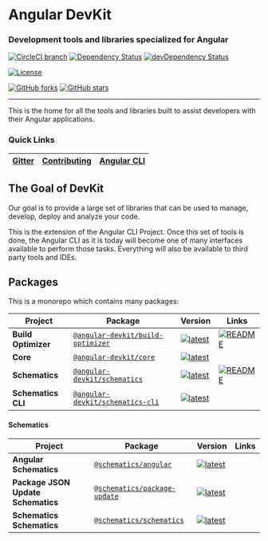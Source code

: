 <!--
  BEFORE UPDATING THIS FILE, READ THIS.

  This file is automatically generated during release. It is important for you to not update
  README directly.

  - If you need to change the content, update `scripts/templates/readme.ejs`
  - If you need to add/remove a package or a link, update the .monorepo.json file instead.

  Any changes to README.md directly will result in a failure on CI.
-->

# Angular DevKit
### Development tools and libraries specialized for Angular


[![CircleCI branch](https://img.shields.io/circleci/project/github/angular/devkit/master.svg?label=circleci)](https://circleci.com/gh/angular/devkit) [![Dependency Status](https://david-dm.org/angular/devkit.svg)](https://david-dm.org/angular/devkit) [![devDependency Status](https://david-dm.org/angular/devkit/dev-status.svg)](https://david-dm.org/angular/devkit?type=dev) 

[![License](https://img.shields.io/npm/l/@angular-devkit/core.svg)](https://github.com/angular/devkit/blob/master/LICENSE) 

[![GitHub forks](https://img.shields.io/github/forks/angular/devkit.svg?style=social&label=Fork)](https://github.com/angular/devkit/fork) [![GitHub stars](https://img.shields.io/github/stars/angular/devkit.svg?style=social&label=Star)](https://github.com/angular/devkit) 



----

This is the home for all the tools and libraries built to assist developers with their Angular applications.

### Quick Links
[Gitter](https://gitter.im/angular/angular-cli) | [Contributing](https://github.com/angular/devkit/blob/master/CONTRIBUTING.md) | [Angular CLI](http://github.com/angular/angular-cli) | 
|---|---|---|


## The Goal of DevKit

Our goal is to provide a large set of libraries that can be used to manage, develop, deploy and
analyze your code.

This is the extension of the Angular CLI Project. Once this set of tools is done, the Angular CLI
as it is today will become one of many interfaces available to perform those tasks. Everything
will also be available to third party tools and IDEs.


## Packages
This is a monorepo which contains many packages:





| Project | Package | Version | Links |
|---|---|---|---|
**Build Optimizer** | [`@angular-devkit/build-optimizer`](http://npmjs.com/packages/@angular-devkit/build-optimizer) | [![latest](https://img.shields.io/npm/v/%40angular-devkit%2Fbuild-optimizer/latest.svg)](http://npmjs.com/packages/@angular-devkit/build-optimizer) | [![README](https://img.shields.io/badge/README--green.svg)](https://github.com/angular/devkit/blob/master/packages/angular_devkit/build_optimizer/README.md)
**Core** | [`@angular-devkit/core`](http://npmjs.com/packages/@angular-devkit/core) | [![latest](https://img.shields.io/npm/v/%40angular-devkit%2Fcore/latest.svg)](http://npmjs.com/packages/@angular-devkit/core) | 
**Schematics** | [`@angular-devkit/schematics`](http://npmjs.com/packages/@angular-devkit/schematics) | [![latest](https://img.shields.io/npm/v/%40angular-devkit%2Fschematics/latest.svg)](http://npmjs.com/packages/@angular-devkit/schematics) | [![README](https://img.shields.io/badge/README--green.svg)](https://github.com/angular/devkit/blob/master/packages/angular_devkit/schematics/README.md)
**Schematics CLI** | [`@angular-devkit/schematics-cli`](http://npmjs.com/packages/@angular-devkit/schematics-cli) | [![latest](https://img.shields.io/npm/v/%40angular-devkit%2Fschematics-cli/latest.svg)](http://npmjs.com/packages/@angular-devkit/schematics-cli) | 

#### Schematics

| Project | Package | Version | Links |
|---|---|---|---|
**Angular Schematics** | [`@schematics/angular`](http://npmjs.com/packages/@schematics/angular) | [![latest](https://img.shields.io/npm/v/%40schematics%2Fangular/latest.svg)](http://npmjs.com/packages/@schematics/angular) | 
**Package JSON Update Schematics** | [`@schematics/package-update`](http://npmjs.com/packages/@schematics/package-update) | [![latest](https://img.shields.io/npm/v/%40schematics%2Fpackage-update/latest.svg)](http://npmjs.com/packages/@schematics/package-update) | 
**Schematics Schematics** | [`@schematics/schematics`](http://npmjs.com/packages/@schematics/schematics) | [![latest](https://img.shields.io/npm/v/%40schematics%2Fschematics/latest.svg)](http://npmjs.com/packages/@schematics/schematics) | 


